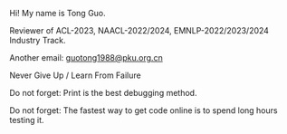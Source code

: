 Hi! My name is Tong Guo.

Reviewer of ACL-2023, NAACL-2022/2024, EMNLP-2022/2023/2024 Industry Track.

Another email: guotong1988@pku.org.cn

Never Give Up / Learn From Failure

Do not forget: Print is the best debugging method.

Do not forget: The fastest way to get code online is to spend long hours testing it.
